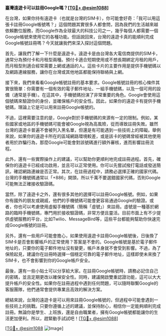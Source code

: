 **臺灣遠遊卡可以註冊Google嗎？[[TG💪+ @esim1088](https://t.me/s/esim1088)]**

在台灣，如果你持有遠遊卡（也就是台灣的SIM卡），你可能會好奇：「我可以用這張卡註冊Google帳號嗎？」這個問題其實很多人都會問，因為我們的生活越來越依賴數位服務，而Google作為全球最大的科技公司之一，幾乎每個人都需要一個Google帳號來使用它的各種功能。但話說回來，台灣的遠遊卡真的能順利完成Google帳號註冊嗎？今天就讓我們來深入探討這個問題。

首先，讓我們了解一下什麼是遠遊卡。遠遊卡是由台灣各大電信商提供的SIM卡，通常分為預付卡和月租型兩種。預付卡適合短期使用或不想長期綁定月租的用戶，而月租型則適合經常需要上網或通話的人。這些卡片的主要作用是提供手機號碼以及網路連線服務，讓你在台灣或其他地區都能保持聯絡與上網。

接下來，我們來看看Google帳號註冊的基本要求。Google帳號註冊的核心條件其實很簡單：你需要有一個有效的電子郵件地址、一組手機號碼，以及一個可用的設備（通常是手機）。在這其中，手機號碼扮演了非常重要的角色。Google會使用這個號碼來驗證你的身份，並確保帳戶的安全性。因此，如果你的遠遊卡有提供手機號碼，理論上它是可以用來註冊Google帳號的。

不過，這裡需要注意的是，Google對於手機號碼的來源有一定的限制。例如，某些國家或地區的手機號碼可能會被Google視為高風險，從而導致註冊失敗。雖然台灣的遠遊卡普遍不會被列入黑名單，但還是有可能遇到一些技術上的障礙。舉例來說，如果你的遠遊卡所在的區域網路環境較差，或是該卡的號碼曾經被其他使用者用於詐騙行為，那麼Google可能會對該號碼進行額外審核，進而影響註冊流程。

此外，還有一些實際操作上的建議，可以幫助你更順利地完成註冊過程。首先，確保你的遠遊卡已經成功啟用，並且可以正常使用。你可以先嘗試撥打電話或發送簡訊，確認網路連線是否正常。其次，在註冊過程中，請務必選擇正確的國家代碼。台灣的手機號碼通常以「+886」開頭，所以千萬不要選錯國家代碼，否則Google可能無法正確接收驗證碼。

當然，除了遠遊卡之外，還有很多其他的選擇可以註冊Google帳號。例如，如果你有國外的朋友或親戚，他們的手機號碼可能會更容易通過Google的驗證。或者，你也可以考慮使用虛擬手機號碼（簡稱「虛號」）來註冊。虛號是一種基於網路的臨時手機號碼，專門用於接收驗證碼，非常方便且靈活。目前市面上有不少提供虛號服務的平台，比如Twilio、MessageBird等，這些平台都能夠幫助你快速完成Google帳號的註冊。

另外，還有一些用戶可能會擔心，如果使用遠遊卡註冊Google帳號後，日後換了SIM卡是否會影響帳戶的正常使用？答案是不會的。Google帳號是基於電子郵件地址的，只要你的電子郵件地址沒有變更，帳戶本身就不會受到影響。不過，為了保險起見，建議你在註冊時選擇一個穩定可靠的電子郵件地址，這樣即使未來換了SIM卡，也不會影響到你的Google帳戶安全。

最後，還有一些小貼士可以分享給大家。在註冊Google帳號時，請務必記住自己的密碼，並且定期更改以確保安全性。同時，建議開啟雙重認證功能，這可以大大提升帳戶的安全性。如果你在註冊過程中遇到任何問題，可以隨時聯繫Google的客服團隊，他們通常會提供專業且高效的解決方案。

總結來說，台灣的遠遊卡是可以用來註冊Google帳號的，但過程中可能會遇到一些技術上的挑戰。只要你遵循上述的建議，並保持耐心，相信你一定能夠順利完成註冊。無論你是學生、上班族，還是自由職業者，擁有Google帳號都能讓你的生活更加便利。所以，趕緊動手試試吧！[[TG💪+ @esim1088](https://t.me/s/esim1088)]

[[TG💪+ @esim1088](https://t.me/s/esim1088) ![Image](https://i.postimg.cc/4NQfJmqS/Snipaste-2025-05-13-00-14-12.png)]